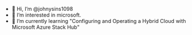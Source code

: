 - 👋 Hi, I’m @johnysins1098
- 👀 I’m interested in microsoft.
- 🌱 I’m currently learning "Configuring and Operating a Hybrid Cloud with Microsoft Azure Stack Hub"
